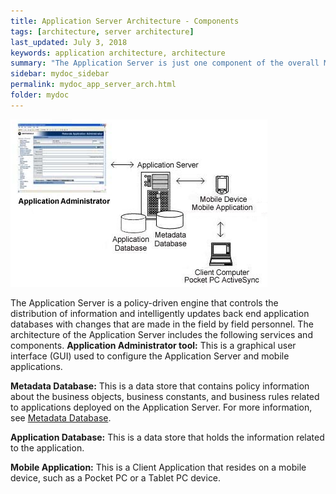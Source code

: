 ```yaml
---
title: Application Server Architecture - Components
tags: [architecture, server architecture]
last_updated: July 3, 2018
keywords: application architecture, architecture
summary: "The Application Server is just one component of the overall Mobile Application Platform and Tools enterprise architecture. This includes the Application Administrator tool, the application database, the metadata database, and the mobile applications that developers design. This is shown in the following figure."
sidebar: mydoc_sidebar
permalink: mydoc_app_server_arch.html
folder: mydoc
---
```

<img src="images/app-server-arch.png"/>

The  Application Server is a policy-driven engine that controls the distribution of information and intelligently updates back end application databases with changes that are made in the field by field personnel. The architecture of the Application Server includes the following services and components. 
**Application Administrator tool:** This is a graphical user interface (GUI) used to configure the  Application Server and mobile applications.

**Metadata Database:** This is a data store that contains policy information about the business objects, business constants, and business rules related     to applications deployed on the  Application Server. For more     information, see [Metadata Database](#_Metadata_Database).

**Application Database:** This is a data store that holds the information related to the application.

**Mobile Application:** This is a  Client Application that resides on a mobile device, such as a Pocket PC or a Tablet PC device.
